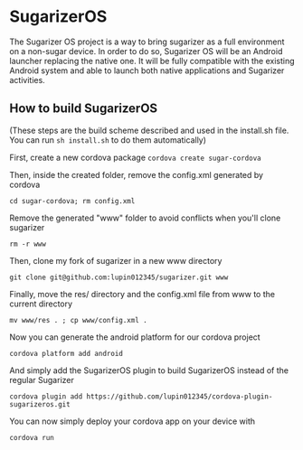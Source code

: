 # SugarizerOS
The Sugarizer OS project is a way to bring sugarizer as a full environment on a non-sugar device. In order to do so, Sugarizer OS will be an Android launcher replacing the native one. It will be fully compatible with the existing Android system and able to launch both native applications and Sugarizer activities.

## How to build SugarizerOS

(These steps are the build scheme described and used in the install.sh file. You can run ```sh install.sh``` to do them automatically)

First, create a new cordova package
```cordova create sugar-cordova```

Then, inside the created folder, remove the config.xml generated by cordova

```cd sugar-cordova; rm config.xml```

Remove the generated "www" folder to avoid conflicts when you'll clone sugarizer

```rm -r www```

Then, clone my fork of sugarizer in a new www directory

```git clone git@github.com:lupin012345/sugarizer.git www```

Finally, move the res/ directory and the config.xml file from www to the current directory

```mv www/res . ; cp www/config.xml .```


Now you can generate the android platform for our cordova project

```cordova platform add android```

And simply add the SugarizerOS plugin to build SugarizerOS instead of the regular Sugarizer

```cordova plugin add https://github.com/lupin012345/cordova-plugin-sugarizeros.git```

You can now simply deploy your cordova app on your device with

```cordova run```
